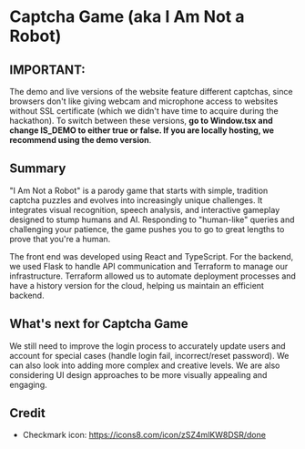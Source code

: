 # Captcha Game (aka I Am Not a Robot)

## IMPORTANT:
The demo and live versions of the website feature different captchas, since browsers don't like giving webcam and microphone access to websites without SSL certificate (which we didn't have time to acquire during the hackathon). To switch between these versions, **go to Window.tsx and change IS_DEMO to either true or false. If you are locally hosting, we recommend using the demo version**.

## Summary
"I Am Not a Robot" is a parody game that starts with simple, tradition captcha puzzles and evolves into increasingly unique challenges. It integrates visual recognition, speech analysis, and interactive gameplay designed to stump humans and AI. Responding to "human-like" queries and challenging your patience, the game pushes you to go to great lengths to prove that you're a human.

The front end was developed using React and TypeScript. For the backend, we used Flask to handle API communication and Terraform to manage our infrastructure. Terraform allowed us to automate deployment processes and have a history version for the cloud, helping us maintain an efficient backend.

## What's next for Captcha Game

We still need to improve the login process to accurately update users and account for special cases (handle login fail, incorrect/reset password). We can also look into adding more complex and creative levels. We are also considering UI design approaches to be more visually appealing and engaging.

## Credit
 - Checkmark icon: https://icons8.com/icon/zSZ4mlKW8DSR/done
